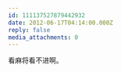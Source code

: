 ```yaml
---
id: 111137527879442932
date: 2012-06-17T04:14:00.000Z
reply: false
media_attachments: 0
---
```


看麻将看不进啊。 ​​​​

